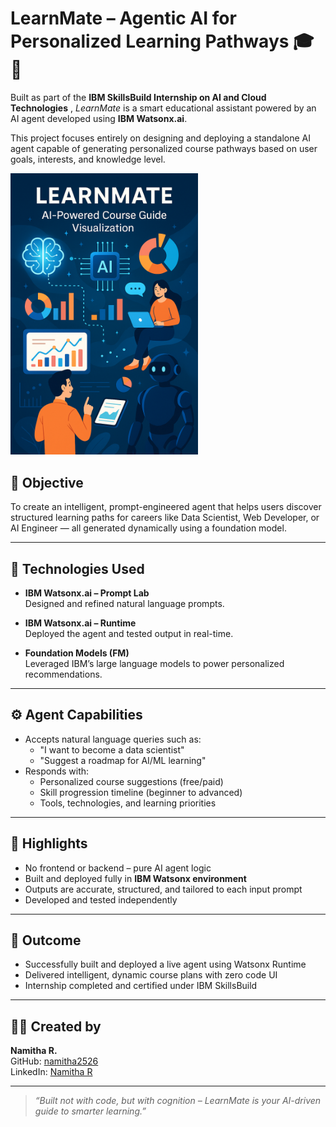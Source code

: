 # LearnMate – Agentic AI for Personalized Learning Pathways 🎓🤖

Built as part of the **IBM SkillsBuild Internship on AI and Cloud Technologies** , *LearnMate* is a smart educational assistant powered by an AI agent developed using **IBM Watsonx.ai**.

This project focuses entirely on designing and deploying a standalone AI agent capable of generating personalized course pathways based on user goals, interests, and knowledge level.


<img src="images/learnmate.png" alt="LearnMate Agent" width="300"/>


## 🎯 Objective

To create an intelligent, prompt-engineered agent that helps users discover structured learning paths for careers like Data Scientist, Web Developer, or AI Engineer — all generated dynamically using a foundation model.

---

## 🧠 Technologies Used

- **IBM Watsonx.ai – Prompt Lab**  
  Designed and refined natural language prompts.

- **IBM Watsonx.ai – Runtime**  
  Deployed the agent and tested output in real-time.

- **Foundation Models (FM)**  
  Leveraged IBM’s large language models to power personalized recommendations.

---

## ⚙️ Agent Capabilities

- Accepts natural language queries such as:
  - "I want to become a data scientist"
  - "Suggest a roadmap for AI/ML learning"
- Responds with:
  - Personalized course suggestions (free/paid)
  - Skill progression timeline (beginner to advanced)
  - Tools, technologies, and learning priorities

---

## 📌 Highlights

- No frontend or backend – pure AI agent logic
- Built and deployed fully in **IBM Watsonx environment**
- Outputs are accurate, structured, and tailored to each input prompt
- Developed and tested independently

---

## 📜 Outcome

- Successfully built and deployed a live agent using Watsonx Runtime
- Delivered intelligent, dynamic course plans with zero code UI
- Internship completed and certified under IBM SkillsBuild

---

## 👩‍💻 Created by

**Namitha R.**  
GitHub: [namitha2526](https://github.com/namitha2526)  
LinkedIn: [Namitha R](https://www.linkedin.com/in/namitha-r-b52799310/)

---

> *“Built not with code, but with cognition – LearnMate is your AI-driven guide to smarter learning.”*
